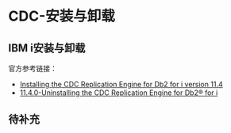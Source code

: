 # CDC-安装与卸载
## IBM i安装与卸载
官方参考链接：
- [Installing the CDC Replication Engine for Db2 for i version 11.4](https://www.ibm.com/docs/en/idr/11.4.0?topic=credi-installing-cdc-replication-engine-db2-i-version-114)
- [11.4.0-Uninstalling the CDC Replication Engine for Db2® for i](https://www.ibm.com/docs/en/idr/11.4.0?topic=i-uninstalling-cdc-replication-engine-db2)

## 待补充